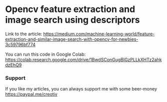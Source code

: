 # Opencv feature extraction and image search using descriptors

Link to the article: https://medium.com/machine-learning-world/feature-extraction-and-similar-image-search-with-opencv-for-newbies-3c59796bf774

You can run this code in Google Colab: https://colab.research.google.com/drive/1BwdSConGugBlGzPLLkXHTz2ahkdzEhQ9

### Support
If you like my articles, you can always support me with some beer-money https://paypal.me/creotiv
